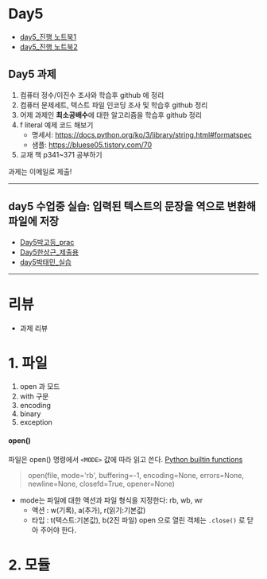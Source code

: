 # Day5

- [day5_진행 노트북1](./day5_진행.ipynb)
- [day5_진행 노트북2](./day5_진행2.ipynb)


## Day5 과제

1. 컴퓨터 정수/이진수 조사와 학습후 github 에 정리
2. 컴퓨터 문제세트, 텍스트 파일 인코딩 조사 및 학습후 github 정리
3. 어제 과제인 **최소공배수**에 대한 알고리즘을 학습후 github 정리
4. f literal 예제 코드 해보기
    - 명세서: https://docs.python.org/ko/3/library/string.html#formatspec
    - 샘플: https://bluese05.tistory.com/70
5. 교재 책 p341~371 공부하기

과제는 이메일로 제출!

---

## day5 수업중 실습: 입력된 텍스트의 문장을 역으로 변환해 파일에 저장

- [Day5박고등_prac](./Day5박고등_prac.ipynb)
- [Day5한상근_제출용](./Day5한상근_제출용.ipynb)
- [day5박태민_실습](./day5박태민_실습.ipynb)



---

# 리뷰
 - 과제 리뷰

# 1. 파일


1. open 과 모드
2. with 구문
3. encoding
4. binary
5. exception


#### open()

파일은 open() 명령에서 `<MODE>` 값에 따라 읽고 쓴다. [Python builtin functions](https://docs.python.org/3/library/functions.html)
    
>open(file, mode='rb', buffering=-1, encoding=None, errors=None, newline=None, closefd=True, opener=None)
  - mode는 파일에 대한 액션과 파일 형식을 지정한다: rb, wb, wr
     - 액션 : w(기록), a(추가), r(읽기:기본값)
     - 타입 : t(텍스트:기본값), b(2진 파일)
open 으로 열린 객체는 `.close()` 로 닫아 주어야 한다.


# 2. 모듈 

